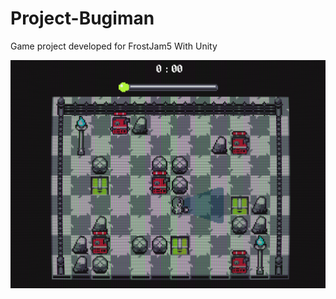 # Project-Bugiman
Game project developed for FrostJam5 With Unity

![Alt text](screenshot.png?raw=true "Title")
